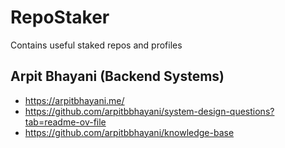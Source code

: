 # RepoStaker
Contains useful staked repos and profiles

## Arpit Bhayani (Backend Systems) 
- https://arpitbhayani.me/
- https://github.com/arpitbbhayani/system-design-questions?tab=readme-ov-file
- https://github.com/arpitbbhayani/knowledge-base
